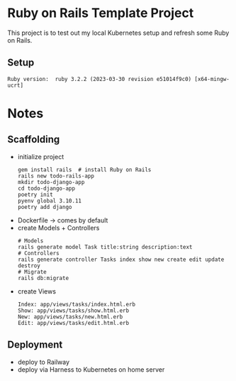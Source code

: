 # Ruby on Rails Template Project
This project is to test out my local Kubernetes setup and refresh some Ruby on Rails.

## Setup
```
Ruby version:  ruby 3.2.2 (2023-03-30 revision e51014f9c0) [x64-mingw-ucrt]
```

# Notes
## Scaffolding
- initialize project
  ```
  gem install rails  # install Ruby on Rails
  rails new todo-rails-app
  mkdir todo-django-app
  cd todo-django-app
  poetry init
  pyenv global 3.10.11
  poetry add django
  ```
- Dockerfile -> comes by default
- create Models + Controllers
  ```
  # Models
  rails generate model Task title:string description:text
  # Controllers
  rails generate controller Tasks index show new create edit update destroy
  # Migrate
  rails db:migrate
  ```
- create Views
  ```
  Index: app/views/tasks/index.html.erb
  Show: app/views/tasks/show.html.erb
  New: app/views/tasks/new.html.erb
  Edit: app/views/tasks/edit.html.erb
  ```

## Deployment
- deploy to Railway 
- deploy via Harness to Kubernetes on home server

